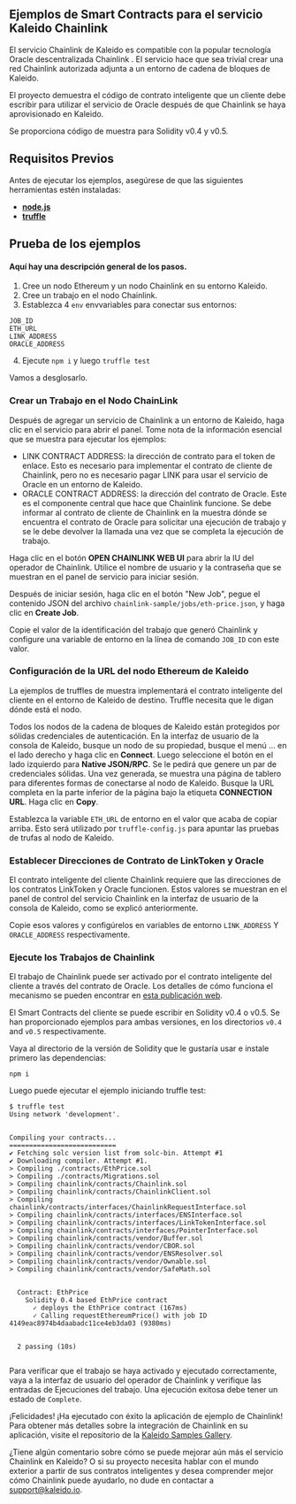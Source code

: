 ## Ejemplos de Smart Contracts para el servicio Kaleido Chainlink

El servicio Chainlink de Kaleido es compatible con la popular tecnología Oracle descentralizada Chainlink . El servicio hace que sea trivial crear una red Chainlink autorizada adjunta a un entorno de cadena de bloques de Kaleido.

El proyecto demuestra el código de contrato inteligente que un cliente debe escribir para utilizar el servicio de Oracle después de que Chainlink se haya aprovisionado en Kaleido.

Se proporciona código de muestra para Solidity v0.4 y v0.5.

## Requisitos Previos

Antes de ejecutar los ejemplos, asegúrese de que las siguientes herramientas estén instaladas:

- __[node.js](https://nodejs.org/en/download/package-manager/)__
- __[truffle](https://www.trufflesuite.com/docs/truffle/getting-started/installation)__

## Prueba de los ejemplos

#### Aquí hay una descripción general de los pasos.

1. Cree un nodo Ethereum y un nodo Chainlink en su entorno Kaleido.
2. Cree un trabajo en el nodo Chainlink.
3. Establezca 4 `env` envvariables para conectar sus entornos:

```
JOB_ID
ETH_URL
LINK_ADDRESS
ORACLE_ADDRESS
```

4. Ejecute `npm i` y luego `truffle test`

Vamos a desglosarlo.

### Crear un Trabajo en el Nodo ChainLink

Después de agregar un servicio de Chainlink a un entorno de Kaleido, haga clic en el servicio para abrir el panel. Tome nota de la información esencial que se muestra para ejecutar los ejemplos:

- LINK CONTRACT ADDRESS: la dirección de contrato para el token de enlace. Esto es necesario para implementar el contrato de cliente de Chainlink, pero no es necesario pagar LINK para usar el servicio de Oracle en un entorno de Kaleido.
- ORACLE CONTRACT ADDRESS: la dirección del contrato de Oracle. Este es el componente central que hace que Chainlink funcione. Se debe informar al contrato de cliente de Chainlink en la muestra dónde se encuentra el contrato de Oracle para solicitar una ejecución de trabajo y se le debe devolver la llamada una vez que se completa la ejecución de trabajo.

Haga clic en el botón **OPEN CHAINLINK WEB UI** para abrir la IU del operador de Chainlink. Utilice el nombre de usuario y la contraseña que se muestran en el panel de servicio para iniciar sesión.

Después de iniciar sesión, haga clic en el botón "New Job", pegue el contenido JSON del archivo `chainlink-sample/jobs/eth-price.json`, y haga clic en **Create Job**.

Copie el valor de la identificación del trabajo que generó Chainlink y configure una variable de entorno en la línea de comando `JOB_ID` con este valor.

### Configuración de la URL del nodo Ethereum de Kaleido

La ejemplos de truffles de muestra implementará el contrato inteligente del cliente en el entorno de Kaleido de destino. Truffle necesita que le digan dónde está el nodo.

Todos los nodos de la cadena de bloques de Kaleido están protegidos por sólidas credenciales de autenticación. En la interfaz de usuario de la consola de Kaleido, busque un nodo de su propiedad, busque el menú ... en el lado derecho y haga clic en **Connect**. Luego seleccione el botón en el lado izquierdo para **Native JSON/RPC**. Se le pedirá que genere un par de credenciales sólidas. Una vez generada, se muestra una página de tablero para diferentes formas de conectarse al nodo de Kaleido. Busque la URL completa en la parte inferior de la página bajo la etiqueta **CONNECTION URL**. Haga clic en **Copy**.

Establezca la variable `ETH_URL` de entorno en el valor que acaba de copiar arriba. Esto será utilizado por `truffle-config.js` para apuntar las pruebas de trufas al nodo de Kaleido.

### Establecer Direcciones de Contrato de LinkToken y Oracle

El contrato inteligente del cliente Chainlink requiere que las direcciones de los contratos LinkToken y Oracle funcionen. Estos valores se muestran en el panel de control del servicio Chainlink en la interfaz de usuario de la consola de Kaleido, como se explicó anteriormente.

Copie esos valores y configúrelos en variables de entorno `LINK_ADDRESS` Y `ORACLE_ADDRESS` respectivamente.

### Ejecute los Trabajos de Chainlink

El trabajo de Chainlink puede ser activado por el contrato inteligente del cliente a través del contrato de Oracle. Los detalles de cómo funciona el mecanismo se pueden encontrar en [esta publicación web](http://kaleido.io/blog).

El Smart Contracts del cliente se puede escribir en Solidity v0.4 o v0.5. Se han proporcionado ejemplos para ambas versiones, en los directorios `v0.4` and `v0.5` respectivamente.

Vaya al directorio de la versión de Solidity que le gustaría usar e instale primero las dependencias:

```
npm i
```

Luego puede ejecutar el ejemplo iniciando truffle test:

```
$ truffle test
Using network 'development'.


Compiling your contracts...
===========================
✔ Fetching solc version list from solc-bin. Attempt #1
✔ Downloading compiler. Attempt #1.
> Compiling ./contracts/EthPrice.sol
> Compiling ./contracts/Migrations.sol
> Compiling chainlink/contracts/Chainlink.sol
> Compiling chainlink/contracts/ChainlinkClient.sol
> Compiling chainlink/contracts/interfaces/ChainlinkRequestInterface.sol
> Compiling chainlink/contracts/interfaces/ENSInterface.sol
> Compiling chainlink/contracts/interfaces/LinkTokenInterface.sol
> Compiling chainlink/contracts/interfaces/PointerInterface.sol
> Compiling chainlink/contracts/vendor/Buffer.sol
> Compiling chainlink/contracts/vendor/CBOR.sol
> Compiling chainlink/contracts/vendor/ENSResolver.sol
> Compiling chainlink/contracts/vendor/Ownable.sol
> Compiling chainlink/contracts/vendor/SafeMath.sol


  Contract: EthPrice
    Solidity 0.4 based EthPrice contract
      ✓ deploys the EthPrice contract (167ms)
      ✓ Calling requestEthereumPrice() with job ID 4149eac8974b4daabadc11ce4eb3da03 (9380ms)


  2 passing (10s)


```

Para verificar que el trabajo se haya activado y ejecutado correctamente, vaya a la interfaz de usuario del operador de Chainlink y verifique las entradas de Ejecuciones del trabajo. Una ejecución exitosa debe tener un estado de `Complete`.

¡Felicidades! ¡Ha ejecutado con éxito la aplicación de ejemplo de Chainlink! Para obtener más detalles sobre la integración de Chainlink en su aplicación, visite el repositorio de la [Kaleido Samples Gallery](https://github.com/kaleido-io/kaleido-samples-gallery).

¿Tiene algún comentario sobre cómo se puede mejorar aún más el servicio Chainlink en Kaleido? O si su proyecto necesita hablar con el mundo exterior a partir de sus contratos inteligentes y desea comprender mejor cómo Chainlink puede ayudarlo, no dude en contactar a support@kaleido.io.
